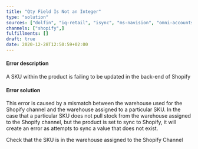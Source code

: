 ```yaml
---
title: "Qty Field Is Not an Integer"
type: "solution"
sources: ["dolfin", "iq-retail", "isync", "ms-navision", "omni-accounts", "pastel-partner", "sage-50cloud-pastel-xpress", "sage-200-evolution", "sage-300cloud", "sage-business-cloud-financials", "sage-evolution", "sage-one", "sage-pastel-evolution", "sap", "syspro" ]
channels: ["shopify",]
fulfillments: []
draft: true
date: 2020-12-28T12:50:59+02:00
---
```


#### Error description
A SKU within the product is failing to be updated in the back-end of Shopify


#### Error solution
This error is caused by a mismatch between the warehouse used for the Shopify channel and the warehouse assigned to a particular SKU. In the case that a particular SKU does not pull stock from the warehouse assigned to the Shopify channel, but the product is set to sync to Shopify, it will create an error as attempts to sync a value that does not  exist.

Check that the SKU is in the warehouse assigned to the Shopify Channel

 <!-- Instruction: add variant, update variant -->